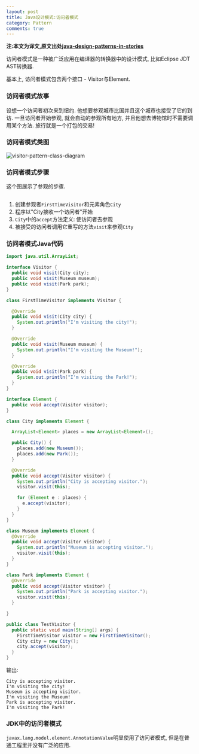 ```yaml
---
layout: post
title: Java设计模式:访问者模式
category: Pattern
comments: true
---
```


**注:本文为译文,原文出处[java-design-patterns-in-stories](http://www.programcreek.com/java-design-patterns-in-stories/)**

访问者模式是一种被广泛应用在编译器的转换器中的设计模式, 比如Eclipse JDT AST转换器.

基本上, 访问者模式包含两个接口 - Visitor与Element.



### **访问者模式故事**

设想一个访问者初次来到纽约. 他想要参观城市比国并且这个城市也接受了它的到访. 一旦访问者开始参观, 就会自动的参观所有地方, 并且他想去博物馆时不需要调用某个方法. 旅行就是一个打包的交易!

### **访问者模式类图**

<img class="alignleft size-full wp-image-8094" alt="visitor-pattern-class-diagram" src="http://www.programcreek.com/wp-content/uploads/2011/05/visitor-pattern-class-diagram.jpg">

### **访问者模式步骤**

这个图展示了参观的步骤.

<img class="alignleft size-full wp-image-3016" title="VisitorPatternWorkFlow" alt="" src="http://www.programcreek.com/wp-content/uploads/2011/05/VisitorPatternWorkFlow.jpg">

1. 创建参观者`FirstTimeVisitor`和元素角色`City`
2. 程序以"City接收一个访问者"开始
3. `City`中的`accept`方法定义: 使访问者去参观
4. 被接受的访问者调用它重写的方法`visit`来参观`City`

### **访问者模式Java代码**

``` java
import java.util.ArrayList;

interface Visitor {
  public void visit(City city);
  public void visit(Museum museum);
  public void visit(Park park);
}

class FirstTimeVisitor implements Visitor {

  @Override
  public void visit(City city) {
    System.out.println("I'm visiting the city!");
  }

  @Override
  public void visit(Museum museum) {
    System.out.println("I'm visiting the Museum!");
  }

  @Override
  public void visit(Park park) {
    System.out.println("I'm visiting the Park!");
  }
}

interface Element {
  public void accept(Visitor visitor);
}

class City implements Element {

  ArrayList<Element> places = new ArrayList<Element>();

  public City() {
    places.add(new Museum());
    places.add(new Park());
  }

  @Override
  public void accept(Visitor visitor) {
    System.out.println("City is accepting visitor.");
    visitor.visit(this);

    for (Element e : places) {
      e.accept(visitor);
    }
  }
}

class Museum implements Element {
  @Override
  public void accept(Visitor visitor) {
    System.out.println("Museum is accepting visitor.");
    visitor.visit(this);
  }
}

class Park implements Element {
  @Override
  public void accept(Visitor visitor) {
    System.out.println("Park is accepting visitor.");
    visitor.visit(this);
  }

}

public class TestVisitor {
  public static void main(String[] args) {
    FirstTimeVisitor visitor = new FirstTimeVisitor();
    City city = new City();
    city.accept(visitor);
  }
}
```
输出:
``` text
City is accepting visitor.
I'm visiting the city!
Museum is accepting visitor.
I'm visiting the Museum!
Park is accepting visitor.
I'm visiting the Park!
```

### **JDK中的访问者模式**

`javax.lang.model.element.AnnotationValue`明显使用了访问者模式, 但是在普通工程里并没有广泛的应用.
